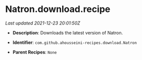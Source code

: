 # Natron.download.recipe

_Last updated 2021-12-23 20:01:50Z_

- **Description**: Downloads the latest version of Natron.

- **Identifier**: `com.github.ahousseini-recipes.download.Natron`

- **Parent Recipes**: `None`
